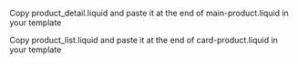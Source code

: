 Copy product_detail.liquid and paste it at the end of main-product.liquid in your template

Copy product_list.liquid and paste it at the end of card-product.liquid in your template
